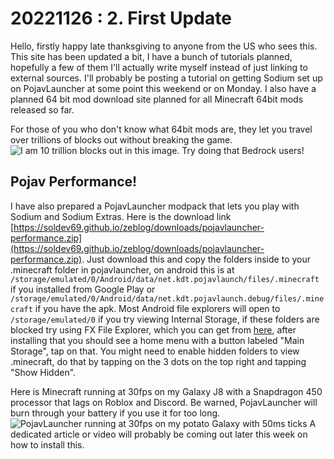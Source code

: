# 20221126 : 2. First Update
Hello, firstly happy late thanksgiving to anyone from the US who sees this. This site has been updated a bit, I have a bunch of tutorials planned, hopefully a few of them I'll actually write myself instead of just linking to external sources. I'll probably be posting a tutorial on getting Sodium set up on PojavLauncher at some point this weekend or on Monday. I also have a planned 64 bit mod download site planned for all Minecraft 64bit mods released so far.

For those of you who don't know what 64bit mods are, they let you travel over trillions of blocks out without breaking the game. ![I am 10 trillion blocks out in this image.](/zeblog/images/12564b-v6.1.png)
Try doing that Bedrock users!


## Pojav Performance!
I have also prepared a PojavLauncher modpack that lets you play with Sodium and Sodium Extras. Here is the download link [https://soldev69.github.io/zeblog/downloads/pojavlauncher-performance.zip](https://soldev69.github.io/zeblog/downloads/pojavlauncher-performance.zip). Just download this and copy the folders inside to your .minecraft folder in pojavlauncher, on android this is at `/storage/emulated/0/Android/data/net.kdt.pojavlaunch/files/.minecraft` if you installed from Google Play or `/storage/emulated/0/Android/data/net.kdt.pojavlaunch.debug/files/.minecraft` if you have the apk. Most Android file explorers will open to `/storage/emulated/0` if you try viewing Internal Storage, if these folders are blocked try using FX File Explorer, which you can get from [here](https://play.google.com/store/apps/details?id=nextapp.fx), after installing that you should see a home menu with a button labeled "Main Storage", tap on that. You might need to enable hidden folders to view .minecraft, do that by tapping on the 3 dots on the top right and tapping "Show Hidden". 

Here is Minecraft running at 30fps on my Galaxy J8 with a Snapdragon 450 processor that lags on Roblox and Discord. Be warned, PojavLauncher will burn through your battery if you use it for too long. ![PojavLauncher running at 30fps on my potato Galaxy with 50ms ticks](/zeblog/images/pojav-pack-1.jpg) A dedicated article or video will probably be coming out later this week on how to install this.